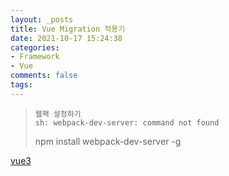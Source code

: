 ```yaml
---
layout: _posts
title: Vue Migration 적용기
date: 2021-10-17 15:24:38
categories:
- Framework
- Vue
comments: false
tags:
---
```


> ```
> 웹팩 설정하기
> sh: webpack-dev-server: command not found
> ```
> npm install webpack-dev-server -g


[vue3](https://v3.vuejs.org/guide/migration/migration-build.html#preparations)